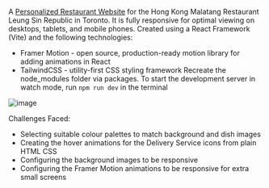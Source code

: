 A [Personalized Restaurant Website](https://jonvincentius.netlify.app/) for the Hong Kong Malatang Restaurant Leung Sin Republic in Toronto. It is fully responsive for optimal viewing on desktops, tablets, and mobile phones. 
Created using a React Framework (Vite) and the following technologies:
* Framer Motion - open source, production-ready motion library for adding animations in React
* TailwindCSS - utility-first CSS styling framework
Recreate the node_modules folder via packages.
To start the development server in watch mode, run <code>npm run dev</code> in the terminal

![image](https://github.com/jvcent/LeungSinRepublic-Restaurant/assets/117528376/4fc987b7-6a52-40d5-aeac-d5a59b4d6f07)

Challenges Faced:
* Selecting suitable colour palettes to match background and dish images
* Creating the hover animations for the Delivery Service icons from plain HTML CSS
* Configuring the background images to be responsive
* Configuring the Framer Motion animations to be responsive for extra small screens
